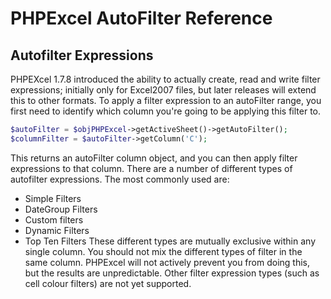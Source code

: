 # PHPExcel AutoFilter Reference 
## Autofilter Expressions
PHPEXcel 1.7.8 introduced the ability to actually create, read and write filter expressions; initially only for Excel2007 files, but later releases will extend this to other formats.
To apply a filter expression to an autoFilter range, you first need to identify which column you're going to be applying this filter to.
```php
$autoFilter = $objPHPExcel->getActiveSheet()->getAutoFilter();
$columnFilter = $autoFilter->getColumn('C');
```
This returns an autoFilter column object, and you can then apply filter expressions to that column.
There are a number of different types of autofilter expressions. The most commonly used are:
- Simple Filters
- DateGroup Filters
- Custom filters
- Dynamic Filters
- Top Ten Filters
These different types are mutually exclusive within any single column. You should not mix the different types of filter in the same column. PHPExcel will not actively prevent you from doing this, but the results are unpredictable.
Other filter expression types (such as cell colour filters) are not yet supported.
